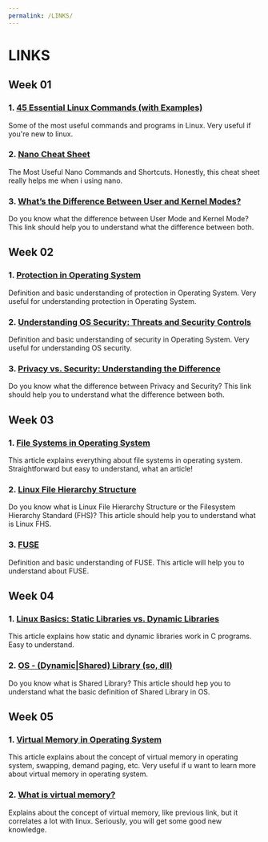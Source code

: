 ```yaml
---
permalink: /LINKS/
---
```


# LINKS

## Week 01
### 1. [45 Essential Linux Commands (with Examples)](https://www.tutorialworks.com/linux-commands/)
Some of the most useful commands and programs in Linux. Very useful if you're new to linux.
### 2. [Nano Cheat Sheet](http://www.cheat-sheets.org/saved-copy/Nano_Cheat_Sheet.pdf)
The Most Useful Nano Commands and Shortcuts. Honestly, this cheat sheet really helps me when i using nano.
### 3. [What’s the Difference Between User and Kernel Modes?](https://www.baeldung.com/cs/user-kernel-modes)
Do you know what the difference between User Mode and Kernel Mode? This link should help you to understand what the difference between both.

## Week 02
### 1. [Protection in Operating System](https://www.javatpoint.com/protection-in-operating-system)
Definition and basic understanding of protection in Operating System. Very useful for understanding protection in Operating System.
### 2. [Understanding OS Security: Threats and Security Controls](https://www.hysolate.com/learn/sandboxing/understanding-os-security-threats-and-security-controls/)
Definition and basic understanding of security in Operating System. Very useful for understanding OS security.
### 3. [Privacy vs. Security: Understanding the Difference](https://www.auditboard.com/blog/privacy-vs-security/#:~:text=Privacy%20typically%20refers%20to%20the,%2C%20leak%2C%20or%20cyber%20attack.)
Do you know what the difference between Privacy and Security? This link should help you to understand what the difference between both.

## Week 03
### 1. [File Systems in Operating System](https://www.geeksforgeeks.org/file-systems-in-operating-system/)
This article explains everything about file systems in operating system. Straightforward but easy to understand, what an article!
### 2. [Linux File Hierarchy Structure](https://www.geeksforgeeks.org/linux-file-hierarchy-structure/)
Do you know what is Linux File Hierarchy Structure or the Filesystem Hierarchy Standard (FHS)? This article should help you to understand what is Linux FHS.
### 3. [FUSE](https://www.kernel.org/doc/html/latest/filesystems/fuse.html)
Definition and basic understanding of FUSE. This article will help you to understand about FUSE.

## Week 04
### 1. [Linux Basics: Static Libraries vs. Dynamic Libraries](https://medium.com/swlh/linux-basics-static-libraries-vs-dynamic-libraries-a7bcf8157779)
This article explains how static and dynamic libraries work in C programs. Easy to understand.
### 2. [OS - (Dynamic|Shared) Library (so, dll)](https://datacadamia.com/os/shared_library#:~:text=Shared%20libraries%20are%20libraries%20that,it%20without%20using%20more%20memory.)
Do you know what is Shared Library? This article should hep you to understand what the basic definition of Shared Library in OS.

## Week 05
### 1. [Virtual Memory in Operating System](https://www.geeksforgeeks.org/virtual-memory-in-operating-system/)
This article explains about the concept of virtual memory in operating system, swapping, demand paging, etc. Very useful if u want to learn more about virtual memory in operating system.
### 2. [What is virtual memory?](https://tldp.org/LDP/sag/html/vm-intro.html#:~:text=Linux%20supports%20virtual%20memory%2C%20that,be%20used%20for%20another%20purpose.)
Explains about the concept of virtual memory, like previous link, but it correlates a lot with linux. Seriously, you will get some good new knowledge.
